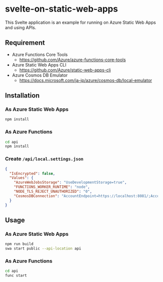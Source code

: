# svelte-on-static-web-apps
This Svelte application is an example for running on Azure Static Web Apps and using APIs.

## Requirement
- Azure Functions Core Tools
  - https://github.com/Azure/azure-functions-core-tools
- Azure Static Web Apps CLI
  - https://github.com/Azure/static-web-apps-cli
- Azure Cosmos DB Emulator
  - https://docs.microsoft.com/ja-jp/azure/cosmos-db/local-emulator

## Installation
### As Azure Static Web Apps

```bash
npm install
```

### As Azure Functions

```bash
cd api
npm install
```

### Create `/api/local.settings.json`

```json
{
  "IsEncrypted": false,
  "Values": {
    "AzureWebJobsStorage": "UseDevelopmentStorage=true",
    "FUNCTIONS_WORKER_RUNTIME": "node",
    "NODE_TLS_REJECT_UNAUTHORIZED": "0",
    "CosmosDBConnection": "AccountEndpoint=https://localhost:8081/;AccountKey=C2y6yDjf5/R+ob0N8A7Cgv30VRDJIWEHLM+4QDU5DE2nQ9nDuVTqobD4b8mGGyPMbIZnqyMsEcaGQy67XIw/Jw=="
  }
}
```

## Usage
### As Azure Static Web Apps

```bash
npm run build
swa start public --api-location api
```

### As Azure Functions

```bash
cd api
func start
```
